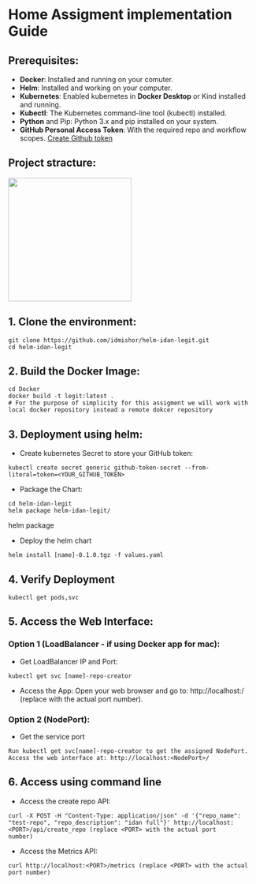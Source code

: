 # Home Assigment implementation Guide
## Prerequisites:

* **Docker**: Installed and running on your comuter.
* **Helm**: Installed and working on your computer.
* **Kubernetes**: Enabled kubernetes in **Docker Desktop** or Kind installed and running.
* **Kubectl**: The Kubernetes command-line tool (kubectl) installed.
* **Python** and Pip: Python 3.x and pip installed on your system.
* **GitHub Personal Access Token**: With the required repo and workflow scopes. [Create Github token](https://docs.github.com/en/authentication/keeping-your-account-and-data-secure/managing-your-personal-access-tokens)

## Project stracture:
<img src="https://github.com/idmishor/temp/assets/173612976/50fffe36-5813-489b-aa8a-e041e439d5c9" width="250" height="250">



## 1. Clone the environment:
```
git clone https://github.com/idmishor/helm-idan-legit.git
cd helm-idan-legit 
```
## 2. Build the Docker Image:
```
cd Docker
docker build -t legit:latest .
# For the purpose of simplicity for this assigment we will work with local docker repository instead a remote dokcer repository
```

## 3. Deployment using helm:
 * Create kubernetes Secret to store your GitHub token:
 ```
 kubectl create secret generic github-token-secret --from-literal=token=<YOUR_GITHUB_TOKEN>
 ```

 * Package the Chart:
 ```
 cd helm-idan-legit 
 helm package helm-idan-legit/
 ```
 helm package
 
 * Deploy the helm chart
 ```
 helm install [name]-0.1.0.tgz -f values.yaml
 ```

## 4. Verify Deployment
```
kubectl get pods,svc
```

## 5. Access the Web Interface:
### Option 1 (LoadBalancer - if using Docker app for mac):
 * Get LoadBalancer IP and Port:
```
kubectl get svc [name]-repo-creator
```
* Access the App: Open your web browser and go to: http://localhost:<PORT>/ (replace <PORT> with the actual port number).

### Option 2 (NodePort):
 * Get the service port
```
Run kubectl get svc[name]-repo-creator to get the assigned NodePort.
Access the web interface at: http://localhost:<NodePort>/
```

## 6. Access using command line
 * Access the create repo API:
 ```
 curl -X POST -H "Content-Type: application/json" -d '{"repo_name": "test-repo", "repo_description": "idan full"}' http://localhost:<PORT>/api/create_repo (replace <PORT> with the actual port 
 number)
```

* Access the Metrics API:
```
curl http://localhost:<PORT>/metrics (replace <PORT> with the actual port number)
```
